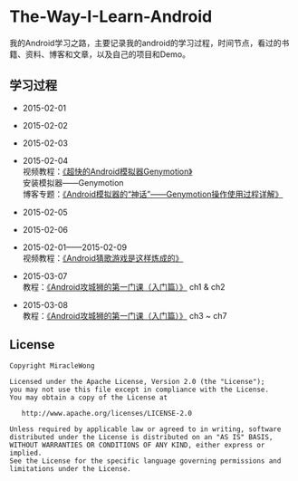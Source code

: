 # The-Way-I-Learn-Android
我的Android学习之路，主要记录我的android的学习过程，时间节点，看过的书籍、资料、博客和文章，以及自己的项目和Demo。

## 学习过程
- 2015-02-01 <br />
- 2015-02-02 <br />
- 2015-02-03 <br />

- 2015-02-04 <br />
视频教程：[《超快的Android模拟器Genymotion》](http://imooc.com/learn/241) <br />
安装模拟器——Genymotion	<br />
博客专题：[《Android模拟器的“神话”——Genymotion操作使用过程详解》](http://mobile.51cto.com/android-405002.htm) <br />

- 2015-02-05 <br />
- 2015-02-06 <br />

- 2015-02-01——2015-02-09	<br />
视频教程：[《Android猜歌游戏是这样炼成的》](http://imooc.com/learn/162) <br />


- 2015-03-07 	<br />
教程：[《Android攻城狮的第一门课（入门篇）》](http://imooc.com/learn/96) ch1 & ch2	<br />

- 2015-03-08	<br />
教程：[《Android攻城狮的第一门课（入门篇）》](http://imooc.com/learn/96) ch3 ~ ch7	<br />


## License
```
Copyright MiracleWong

Licensed under the Apache License, Version 2.0 (the "License");
you may not use this file except in compliance with the License.
You may obtain a copy of the License at

   http://www.apache.org/licenses/LICENSE-2.0

Unless required by applicable law or agreed to in writing, software
distributed under the License is distributed on an "AS IS" BASIS,
WITHOUT WARRANTIES OR CONDITIONS OF ANY KIND, either express or implied.
See the License for the specific language governing permissions and
limitations under the License.
```


